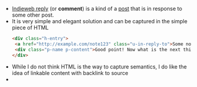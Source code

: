 - [Indieweb reply](https://indieweb.org/reply) (or **comment**) is a kind of a [post](https://indieweb.org/post) that is in response to some other post.
- It is very simple and elegant solution and can be captured in the simple piece of HTML
  ```html
  <div class="h-entry">
   <a href="http://example.com/note123" class="u-in-reply-to">Some note with a point</a>
   <div class="p-name p-content">Good point! Now what is the next thing we should do?</div>
  </div>
  ```
- While I do not think HTML is the way to capture semantics, I do like the idea of linkable content with backlink to source
-